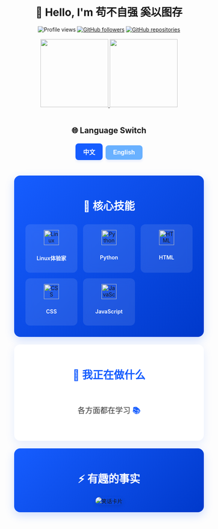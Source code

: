 # <div align="center">👋 Hello, I'm 苟不自强 奚以图存</div>

<div align="center">
  <img src="https://komarev.com/ghpvc/?username=mingriwuxian&style=flat-square&color=blue" alt="Profile views" />
  <a href="https://github.com/mingriwuxian?tab=followers"><img src="https://img.shields.io/github/followers/mingriwuxian?style=flat-square&color=blue" alt="GitHub followers" /></a>
  <a href="https://github.com/mingriwuxian?tab=repositories"><img src="https://img.shields.io/github/repo-count/mingriwuxian?style=flat-square&color=blue" alt="GitHub repositories" /></a>
</div>

<br />

<div align="center">
  <a href="https://github.com/mingriwuxian">
    <img height="180em" src="https://github-readme-stats.vercel.app/api?username=mingriwuxian&show_icons=true&theme=tokyonight&include_all_commits=true&count_private=true" />
    <img height="180em" src="https://github-readme-stats.vercel.app/api/top-langs/?username=mingriwuxian&layout=compact&theme=tokyonight" />
  </a>
</div>

<br />

## <div align="center">🌐 Language Switch</div>
<div align="center">
  <button id="lang-zh" onclick="changeLanguage('zh')" style="background-color: #165DFF; border: none; color: white; padding: 10px 20px; text-align: center; text-decoration: none; display: inline-block; font-size: 16px; margin: 4px 2px; cursor: pointer; border-radius: 8px; transition: all 0.3s ease; box-shadow: 0 4px 6px rgba(22, 93, 255, 0.1);">
    <span style="font-weight: bold;">中文</span>
  </button>
  <button id="lang-en" onclick="changeLanguage('en')" style="background-color: #69b1ff; border: none; color: white; padding: 10px 20px; text-align: center; text-decoration: none; display: inline-block; font-size: 16px; margin: 4px 2px; cursor: pointer; border-radius: 8px; transition: all 0.3s ease; box-shadow: 0 4px 6px rgba(22, 93, 255, 0.1);">
    <span style="font-weight: bold;">English</span>
  </button>
</div>

<br />

<!-- 中文内容 -->
<div id="content-zh">
  <div class="blue-card" style="background: linear-gradient(135deg, #165DFF 0%, #0039CB 100%); border-radius: 16px; padding: 20px; margin: 20px 0; box-shadow: 0 8px 24px rgba(22, 93, 255, 0.2);">
    <h2 class="section-title" style="color: white; text-align: center; font-size: 28px; margin-bottom: 20px;">🚀 核心技能</h2>
    <div class="skills-grid" style="display: grid; grid-template-columns: repeat(auto-fit, minmax(120px, 1fr)); gap: 15px; padding: 10px;">
      <div class="skill-card" style="background: rgba(255, 255, 255, 0.1); backdrop-filter: blur(10px); border-radius: 12px; padding: 15px; text-align: center; transition: all 0.3s ease; transform: translateY(0);">
        <img src="https://cdn.jsdelivr.net/gh/devicons/devicon/icons/linux/linux-original.svg" alt="Linux" style="height: 40px; margin-bottom: 10px;">
        <p style="color: white; font-weight: 600;">Linux体验家</p>
      </div>
      <div class="skill-card" style="background: rgba(255, 255, 255, 0.1); backdrop-filter: blur(10px); border-radius: 12px; padding: 15px; text-align: center; transition: all 0.3s ease; transform: translateY(0);">
        <img src="https://cdn.jsdelivr.net/gh/devicons/devicon/icons/python/python-original.svg" alt="Python" style="height: 40px; margin-bottom: 10px;">
        <p style="color: white; font-weight: 600;">Python</p>
      </div>
      <div class="skill-card" style="background: rgba(255, 255, 255, 0.1); backdrop-filter: blur(10px); border-radius: 12px; padding: 15px; text-align: center; transition: all 0.3s ease; transform: translateY(0);">
        <img src="https://cdn.jsdelivr.net/gh/devicons/devicon/icons/html5/html5-original.svg" alt="HTML" style="height: 40px; margin-bottom: 10px;">
        <p style="color: white; font-weight: 600;">HTML</p>
      </div>
      <div class="skill-card" style="background: rgba(255, 255, 255, 0.1); backdrop-filter: blur(10px); border-radius: 12px; padding: 15px; text-align: center; transition: all 0.3s ease; transform: translateY(0);">
        <img src="https://cdn.jsdelivr.net/gh/devicons/devicon/icons/css3/css3-original.svg" alt="CSS" style="height: 40px; margin-bottom: 10px;">
        <p style="color: white; font-weight: 600;">CSS</p>
      </div>
      <div class="skill-card" style="background: rgba(255, 255, 255, 0.1); backdrop-filter: blur(10px); border-radius: 12px; padding: 15px; text-align: center; transition: all 0.3s ease; transform: translateY(0);">
        <img src="https://cdn.jsdelivr.net/gh/devicons/devicon/icons/javascript/javascript-original.svg" alt="JavaScript" style="height: 40px; margin-bottom: 10px;">
        <p style="color: white; font-weight: 600;">JavaScript</p>
      </div>
    </div>
  </div>

  <div class="blue-card" style="background: white; border-radius: 16px; padding: 20px; margin: 20px 0; box-shadow: 0 8px 24px rgba(22, 93, 255, 0.1);">
    <h2 class="section-title" style="color: #165DFF; text-align: center; font-size: 28px; margin-bottom: 20px;">🎯 我正在做什么</h2>
    <div style="text-align: center; padding: 20px;">
      <p style="color: #333; font-size: 20px; font-weight: 500;">各方面都在学习 <span style="color: #165DFF; font-weight: bold;">📚</span></p>
    </div>
  </div>

  <div class="blue-card" style="background: linear-gradient(135deg, #165DFF 0%, #0039CB 100%); border-radius: 16px; padding: 20px; margin: 20px 0; box-shadow: 0 8px 24px rgba(22, 93, 255, 0.2);">
    <h2 class="section-title" style="color: white; text-align: center; font-size: 28px; margin-bottom: 20px;">⚡ 有趣的事实</h2>
    <div style="text-align: center;">
      <img src="https://readme-jokes.vercel.app/api?lang=zh" alt="笑话卡片" style="border-radius: 12px; max-width: 100%; box-shadow: 0 4px 12px rgba(0, 0, 0, 0.1);">
    </div>
  </div>
</div>

<!-- 英文内容 -->
<div id="content-en" style="display: none;">
  <div class="blue-card" style="background: linear-gradient(135deg, #165DFF 0%, #0039CB 100%); border-radius: 16px; padding: 20px; margin: 20px 0; box-shadow: 0 8px 24px rgba(22, 93, 255, 0.2);">
    <h2 class="section-title" style="color: white; text-align: center; font-size: 28px; margin-bottom: 20px;">🚀 Core Skills</h2>
    <div class="skills-grid" style="display: grid; grid-template-columns: repeat(auto-fit, minmax(120px, 1fr)); gap: 15px; padding: 10px;">
      <div class="skill-card" style="background: rgba(255, 255, 255, 0.1); backdrop-filter: blur(10px); border-radius: 12px; padding: 15px; text-align: center; transition: all 0.3s ease; transform: translateY(0);">
        <img src="https://cdn.jsdelivr.net/gh/devicons/devicon/icons/linux/linux-original.svg" alt="Linux" style="height: 40px; margin-bottom: 10px;">
        <p style="color: white; font-weight: 600;">Linux Expert</p>
      </div>
      <div class="skill-card" style="background: rgba(255, 255, 255, 0.1); backdrop-filter: blur(10px); border-radius: 12px; padding: 15px; text-align: center; transition: all 0.3s ease; transform: translateY(0);">
        <img src="https://cdn.jsdelivr.net/gh/devicons/devicon/icons/python/python-original.svg" alt="Python" style="height: 40px; margin-bottom: 10px;">
        <p style="color: white; font-weight: 600;">Python</p>
      </div>
      <div class="skill-card" style="background: rgba(255, 255, 255, 0.1); backdrop-filter: blur(10px); border-radius: 12px; padding: 15px; text-align: center; transition: all 0.3s ease; transform: translateY(0);">
        <img src="https://cdn.jsdelivr.net/gh/devicons/devicon/icons/html5/html5-original.svg" alt="HTML" style="height: 40px; margin-bottom: 10px;">
        <p style="color: white; font-weight: 600;">HTML</p>
      </div>
      <div class="skill-card" style="background: rgba(255, 255, 255, 0.1); backdrop-filter: blur(10px); border-radius: 12px; padding: 15px; text-align: center; transition: all 0.3s ease; transform: translateY(0);">
        <img src="https://cdn.jsdelivr.net/gh/devicons/devicon/icons/css3/css3-original.svg" alt="CSS" style="height: 40px; margin-bottom: 10px;">
        <p style="color: white; font-weight: 600;">CSS</p>
      </div>
      <div class="skill-card" style="background: rgba(255, 255, 255, 0.1); backdrop-filter: blur(10px); border-radius: 12px; padding: 15px; text-align: center; transition: all 0.3s ease; transform: translateY(0);">
        <img src="https://cdn.jsdelivr.net/gh/devicons/devicon/icons/javascript/javascript-original.svg" alt="JavaScript" style="height: 40px; margin-bottom: 10px;">
        <p style="color: white; font-weight: 600;">JavaScript</p>
      </div>
    </div>
  </div>

  <div class="blue-card" style="background: white; border-radius: 16px; padding: 20px; margin: 20px 0; box-shadow: 0 8px 24px rgba(22, 93, 255, 0.1);">
    <h2 class="section-title" style="color: #165DFF; text-align: center; font-size: 28px; margin-bottom: 20px;">🎯 I'm Currently Working On</h2>
    <div style="text-align: center; padding: 20px;">
      <p style="color: #333; font-size: 20px; font-weight: 500;">Learning in all aspects <span style="color: #165DFF; font-weight: bold;">📚</span></p>
    </div>
  </div>

  <div class="blue-card" style="background: linear-gradient(135deg, #165DFF 0%, #0039CB 100%); border-radius: 16px; padding: 20px; margin: 20px 0; box-shadow: 0 8px 24px rgba(22, 93, 255, 0.2);">
    <h2 class="section-title" style="color: white; text-align: center; font-size: 28px; margin-bottom: 20px;">⚡ Fun Fact</h2>
    <div style="text-align: center;">
      <img src="https://readme-jokes.vercel.app/api" alt="Jokes Card" style="border-radius: 12px; max-width: 100%; box-shadow: 0 4px 12px rgba(0, 0, 0, 0.1);">
    </div>
  </div>
</div>

<script>
  // 语言切换功能
  function changeLanguage(lang) {
    // 更新按钮样式
    document.getElementById('lang-zh').style.backgroundColor = lang === 'zh' ? '#165DFF' : '#69b1ff';
    document.getElementById('lang-en').style.backgroundColor = lang === 'en' ? '#165DFF' : '#69b1ff';
    
    // 显示对应语言内容
    document.getElementById('content-zh').style.display = lang === 'zh' ? 'block' : 'none';
    document.getElementById('content-en').style.display = lang === 'en' ? 'block' : 'none';
    
    // 保存语言偏好到localStorage
    localStorage.setItem('preferredLanguage', lang);
  }
  
  // 检查本地存储的语言偏好
  document.addEventListener('DOMContentLoaded', function() {
    const savedLang = localStorage.getItem('preferredLanguage');
    if (savedLang) {
      changeLanguage(savedLang);
    }
    
    // 为技能卡片添加悬停效果
    const skillCards = document.querySelectorAll('.skill-card');
    skillCards.forEach(card => {
      card.addEventListener('mouseenter', () => {
        card.style.transform = 'translateY(-5px)';
        card.style.boxShadow = '0 10px 20px rgba(0, 0, 0, 0.1)';
      });
      
      card.addEventListener('mouseleave', () => {
        card.style.transform = 'translateY(0)';
        card.style.boxShadow = 'none';
      });
    });
  });
</script>
    
